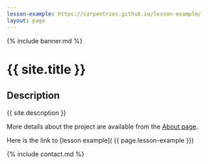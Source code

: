 ```yaml
---
lesson-example: https://carpentries.github.io/lesson-example/
layout: page
---
```


{% include banner.md %}

# {{ site.title }}
   
## Description
 {{ site.description }}
 
More details about the project are available from the [About page](about.md).


Here is the link to [lesson example]( {{ page.lesson-example }})


{% include contact.md %}
